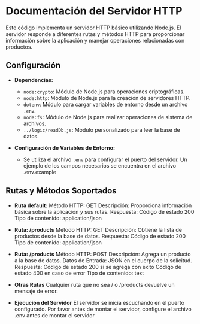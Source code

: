 # Documentación del Servidor HTTP

Este código implementa un servidor HTTP básico utilizando Node.js. El servidor responde a diferentes rutas y métodos HTTP para proporcionar información sobre la aplicación y manejar operaciones relacionadas con productos.

## Configuración

- **Dependencias:**
  - `node:crypto`: Módulo de Node.js para operaciones criptográficas.
  - `node:http`: Módulo de Node.js para la creación de servidores HTTP.
  - `dotenv`: Módulo para cargar variables de entorno desde un archivo `.env`.
  - `node:fs`: Módulo de Node.js para realizar operaciones de sistema de archivos.
  - `../logic/readDb.js`: Módulo personalizado para leer la base de datos.

- **Configuración de Variables de Entorno:**
  - Se utiliza el archivo `.env` para configurar el puerto del servidor. Un ejemplo de los campos necesarios se encuentra en el archivo .env.example

## Rutas y Métodos Soportados

- **Ruta default:**
    Método HTTP: GET
    Descripción: Proporciona información básica sobre la aplicación y sus rutas.
    Respuesta:
    Código de estado 200
    Tipo de contenido: application/json

- **Ruta: /products**
Método HTTP: GET
Descripción: Obtiene la lista de productos desde la base de datos.
Respuesta:
Código de estado 200
Tipo de contenido: application/json

- **Ruta: /products**
Método HTTP: POST
Descripción: Agrega un producto a la base de datos.
Datos de Entrada: JSON en el cuerpo de la solicitud.
Respuesta:
Código de estado 200 si se agrega con éxito
Código de estado 400 en caso de error
Tipo de contenido: text

- **Otras Rutas**
Cualquier ruta que no sea / o /products devuelve un mensaje de error.

- **Ejecución del Servidor**
El servidor se inicia escuchando en el puerto configurado. Por favor antes de montar el servidor, configure el archivo .env antes de montar el servidor

